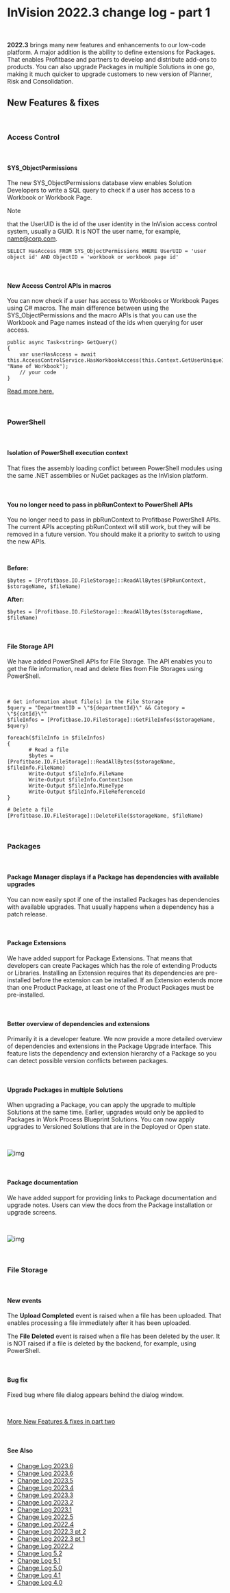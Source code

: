 
# InVision 2022.3 change log - part 1

<br/>

**2022.3** brings many new features and enhancements to our low-code platform. A major addition is the ability to define extensions for Packages. That enables Profitbase and partners to develop and distribute add-ons to products. You can also upgrade Packages in multiple Solutions in one go, making it much quicker to upgrade customers to new version of Planner, Risk and Consolidation.
<br/>

## New Features & fixes

<br/>

### Access Control

<br/>

#### SYS_ObjectPermissions

The new SYS_ObjectPermissions database view enables Solution Developers to write a SQL query to check if a user has access to a Workbook or Workbook Page. 

> [!NOTE]
> that the UserUID is the id of the user identity in the InVision access control system, usually a GUID. It is NOT the user name, for example, name@corp.com.


```
SELECT HasAccess FROM SYS_ObjectPermissions WHERE UserUID = 'user object id' AND ObjectID = 'workbook or workbook page id'
```

<br/>

#### New Access Control APIs in macros

You can now check if a user has access to Workbooks or Workbook Pages using C# macros. The main difference between using the SYS_ObjectPermissions and the macro APIs is that you can use the Workbook and Page names instead of the ids when querying for user access.

```
public async Task<string> GetQuery()
{
    var userHasAccess = await this.AccessControlService.HasWorkbookAccess(this.Context.GetUserUniqueId(), "Name of Workbook");
    // your code
}
```

[Read more here.](../docs/macros/writingmacros/macroexpansionprovider/accesscontrolservice.md)

<br/>

### PowerShell

<br/>

#### Isolation of PowerShell execution context

That fixes the assembly loading conflict between PowerShell modules using the same .NET assemblies or NuGet packages as the InVision platform.

<br/>

#### You no longer need to pass in pbRunContext to PowerShell APIs

You no longer need to pass in pbRunContext to Profitbase PowerShell APIs. The current APIs accepting pbRunContext will still work, but they will be removed in a future version. You should make it a priority to switch to using the new APIs.

<br/>

**Before:**

```
$bytes = [Profitbase.IO.FileStorage]::ReadAllBytes($PbRunContext, $storageName, $fileName)
```

**After:**

```
$bytes = [Profitbase.IO.FileStorage]::ReadAllBytes($storageName, $fileName)
```

<br/>

#### File Storage API

We have added PowerShell APIs for File Storage. The API enables you to get the file information, read and delete files from File Storages using PowerShell.

<br/>

```
# Get information about file(s) in the File Storage
$query = "DepartmentID = \"${departmentId}\" && Category = \"${catId}\""
$fileInfos = [Profitbase.IO.FileStorage]::GetFileInfos($storageName, $query)

foreach($fileInfo in $fileInfos)
{
       # Read a file
       $bytes = [Profitbase.IO.FileStorage]::ReadAllBytes($storageName, $fileInfo.FileName)
       Write-Output $fileInfo.FileName
       Write-Output $fileInfo.ContextJson
       Write-Output $fileInfo.MimeType
       Write-Output $fileInfo.FileReferenceId
}

# Delete a file
[Profitbase.IO.FileStorage]::DeleteFile($storageName, $fileName)
```

<br/>

### Packages

<br/>

#### Package Manager displays if a Package has dependencies with available upgrades

You can now easily spot if one of the installed Packages has dependencies with available upgrades. That usually happens when a dependency has a patch release.

<br/>

#### Package Extensions

We have added support for Package Extensions. That means that developers can create Packages which has the role of extending Products or Libraries. Installing an Extension requires that its dependencies are pre-installed before the extension can be installed. If an Extension extends more than one Product Package, at least one of the Product Packages must be pre-installed.

<br/>

#### Better overview of dependencies and extensions

Primarily it is a developer feature. We now provide a more detailed overview of dependencies and extensions in the Package Upgrade interface. This feature lists the dependency and extension hierarchy of a Package so you can detect possible version conflicts between packages.

<br/>

#### Upgrade Packages in multiple Solutions

When upgrading a Package, you can apply the upgrade to multiple Solutions at the same time. Earlier, upgrades would only be applied to Packages in Work Process Blueprint Solutions. You can now apply upgrades to Versioned Solutions that are in the Deployed or Open state.

<br/>

![img](https://profitbasedocs.blob.core.windows.net/images/chlog223_1.png)

<br/>

#### Package documentation

We have added support for providing links to Package documentation and upgrade notes. Users can view the docs from the Package installation or upgrade screens.

<br/>

![img](https://profitbasedocs.blob.core.windows.net/images/chlog223_2.png)

<br/>

### File Storage

<br/>

#### New events

The **Upload Completed** event is raised when a file has been uploaded. That enables processing a file immediately after it has been uploaded.

The **File Deleted** event is raised when a file has been deleted by the user. It is NOT raised if a file is deleted by the backend, for example, using PowerShell.

<br/>

#### Bug fix

Fixed bug where file dialog appears behind the dialog window.

<br/>

[More New Features & fixes in part two](changelog22_3_2.md)

<br/>

#### See Also

- [Change Log 2023.6](changelog23_7.md)
- [Change Log 2023.6](changelog23_6.md)
- [Change Log 2023.5](changelog23_5.md)
- [Change Log 2023.4](changelog23_4.md)
- [Change Log 2023.3](changelog23_3.md)
- [Change Log 2023.2](changelog23_2.md)
- [Change Log 2023.1](changelog23_1.md)
- [Change Log 2022.5](changelog22_5.md)
- [Change Log 2022.4](changelog22_4.md)
- [Change Log 2022.3 pt 2](changelog22_3_2.md)
- [Change Log 2022.3 pt 1](changelog22_3_1.md)
- [Change Log 2022.2](changelog22_2.md)
- [Change Log 5.2](changelog52.md)
- [Change Log 5.1](changelog51.md)
- [Change Log 5.0](changelog5.md)
- [Change Log 4.1](changelog41.md)
- [Change Log 4.0](changelog40.md)
